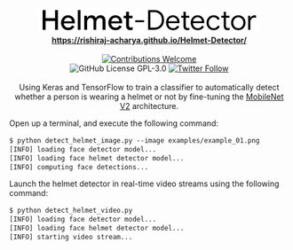 <p align="center">
<img alt="Helmet Detector title image" src="https://raw.githubusercontent.com/rishiraj-acharya/Helmet-Detector/master/logo.png" /> 
<br/><b><a href="https://rishiraj-acharya.github.io/Helmet-Detector/">https://rishiraj-acharya.github.io/Helmet-Detector/</a></b><br/><br/><a href="#contributing"><img alt="Contributions Welcome" src="https://img.shields.io/badge/contributions-welcome-brightgreen?style=for-the-badge&labelColor=black&logo=github"></a> <br/><img alt="GitHub License GPL-3.0" src="https://img.shields.io/github/license/rishiraj-acharya/Helmet-Detector?style=for-the-badge&labelColor=black&logo=github"> <a href="https://twitter.com/RishirajAcharya"><img alt="Twitter Follow" src="https://img.shields.io/twitter/follow/RishirajAcharya?style=for-the-badge&color=09f&labelColor=black&logo=twitter&label=@RishirajAcharya"></a><br/><br/>Using Keras and TensorFlow to train a classifier to automatically detect whether a person is wearing a helmet or not by fine-tuning the <a href="https://arxiv.org/abs/1801.04381">MobileNet V2</a> architecture.

</p>
Open up a terminal, and execute the following command:

```
$ python detect_helmet_image.py --image examples/example_01.png
[INFO] loading face detector model...
[INFO] loading face helmet detector model...
[INFO] computing face detections...
```

Launch the helmet detector in real-time video streams using the following command:

```
$ python detect_helmet_video.py
[INFO] loading face detector model...
[INFO] loading face helmet detector model...
[INFO] starting video stream...
```
